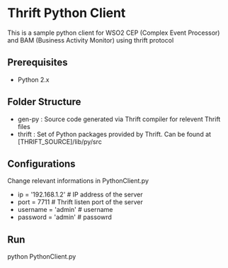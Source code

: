 Thrift Python Client
====================
This is a sample python client for WSO2 CEP (Complex Event Processor) and BAM (Business Activity Monitor) using thrift protocol

Prerequisites
--------------

* Python 2.x

Folder Structure
-----------------
* gen-py : Source code generated via Thrift compiler for relevent Thrift files
* thrift : Set of Python packages provided by Thrift. Can be found at [THRIFT_SOURCE]/lib/py/src

Configurations
------------------

Change relevant informations in PythonClient.py
* ip = '192.168.1.2'	# IP address of the server
* port = 7711		# Thrift listen port of the server
* username = 'admin'	# username
* password = 'admin' 	# passowrd 

Run
------------
python PythonClient.py
